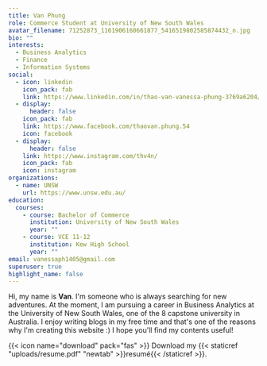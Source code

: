 ```yaml
---
title: Van Phung
role: Commerce Student at University of New South Wales
avatar_filename: 71252873_1161906160661877_5416519802585874432_n.jpg
bio: ""
interests:
  - Business Analytics
  - Finance
  - Information Systems
social:
  - icon: linkedin
    icon_pack: fab
    link: https://www.linkedin.com/in/thao-van-vanessa-phung-3769a6204/
  - display:
      header: false
    icon_pack: fab
    link: https://www.facebook.com/thaovan.phung.54
    icon: facebook
  - display:
      header: false
    link: https://www.instagram.com/thv4n/
    icon_pack: fab
    icon: instagram
organizations:
  - name: UNSW
    url: https://www.unsw.edu.au/
education:
  courses:
    - course: Bachelor of Commerce
      institution: University of New South Wales
      year: ""
    - course: VCE 11-12
      institution: Kew High School
      year: ""
email: vanessaph1405@gmail.com
superuser: true
highlight_name: false
---
```

Hi, my name is **Van**. I'm someone who is always searching for new adventures. At the moment, I am pursuing a career in Business Analytics at the University of New South Wales, one of the 8 capstone university in Australia. I enjoy writing blogs in my free time and that's one of the reasons why I'm creating this website :) I hope you'll find my contents useful!



{{< icon name="download" pack="fas" >}} Download my {{< staticref "uploads/resume.pdf" "newtab" >}}resumé{{< /staticref >}}.